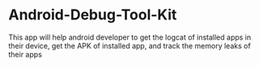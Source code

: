 # Android-Debug-Tool-Kit
This app will help android developer to get the logcat of installed apps in their device, get the APK of installed app, and track the memory leaks of their apps 
